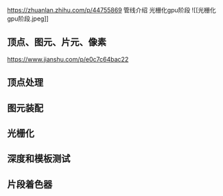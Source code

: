 https://zhuanlan.zhihu.com/p/44755869 管线介绍
光栅化gpu阶段
![[光栅化gpu阶段.jpeg]]
## 顶点、图元、片元、像素
https://www.jianshu.com/p/e0c7c64bac22

## 顶点处理

## 图元装配

## 光栅化

## 深度和模板测试
## 片段着色器